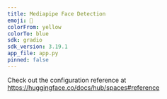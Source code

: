 ```yaml
---
title: Mediapipe Face Detection
emoji: 💩
colorFrom: yellow
colorTo: blue
sdk: gradio
sdk_version: 3.19.1
app_file: app.py
pinned: false
---
```


Check out the configuration reference at https://huggingface.co/docs/hub/spaces#reference
